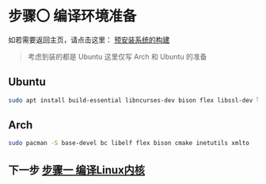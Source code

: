 # 步骤〇 编译环境准备

如若需要返回主页，请点击这里：
[预安装系统的构建](./README.md)

> 考虑到装的都是 Ubuntu
> 这里仅写 Arch 和 Ubuntu 的准备

## Ubuntu

```bash
sudo apt install build-essential libncurses-dev bison flex libssl-dev libelf-dev gcc make cmake g++ libc6-dev bin86 qttools5-dev
```

## Arch

```bash
sudo pacman -S base-devel bc libelf flex bison cmake inetutils xmlto
```

## 下一步 [步骤一 编译Linux内核](./Step1.md)